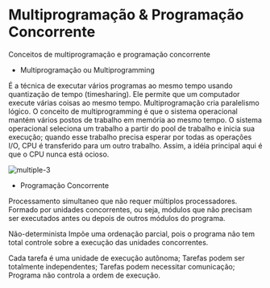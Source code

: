 # Multiprogramação & Programação Concorrente
Conceitos de multiprogramação e programação concorrente

- Multiprogramação ou Multiprogramming 

 É a técnica de executar vários programas ao mesmo tempo usando quantização de tempo (timesharing). Ele permite que um computador execute várias coisas ao mesmo tempo. Multiprogramação cria paralelismo lógico. O conceito de multiprogramming é que o sistema operacional mantém vários postos de trabalho em memória ao mesmo tempo. O sistema operacional seleciona um trabalho a partir do pool de trabalho e inicia sua execução; quando esse trabalho precisa esperar por todas as operações I/O, CPU é transferido para um outro trabalho. Assim, a idéia principal aqui é que o CPU nunca está ocioso. 

![multiple-3](https://cloud.githubusercontent.com/assets/27031498/26278386/c93458fa-3d6f-11e7-8a82-5460e50216b6.jpg)

- Programação Concorrente

 Processamento simultaneo que não requer múltiplos processadores. Formado por unidades concorrentes, ou seja, módulos que não precisam ser executados antes ou depois de outros módulos do programa. 
 
Não-determinista
  Impõe uma ordenação parcial, pois o programa não tem total controle sobre a execução das unidades concorrentes.
  
Cada tarefa é uma unidade de execução autônoma; Tarefas podem ser totalmente independentes; Tarefas podem necessitar comunicação; Programa não controla a ordem de execução.



